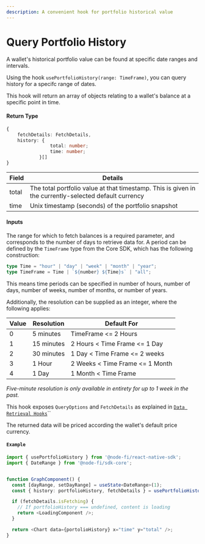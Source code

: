 ```yaml
---
description: A convenient hook for portfolio historical value
---
```


# Query Portfolio History

A wallet's historical portfolio value can be found at specific date ranges and intervals.

Using the hook `usePortfolioHistory(range: TimeFrame)`, you can query history for a specifc range of dates.

This hook will return an array of objects relating to a wallet's balance at a specific point in time.&#x20;

#### Return Type

```typescript
{
    fetchDetails: FetchDetails,
    history: {
                total: number;
                time: number;
            }[]
}
```

| Field | Details                                                                                               |
| ----- | ----------------------------------------------------------------------------------------------------- |
| total | The total portfolio value at that timestamp. This is given in the currently-selected default currency |
| time  | Unix timestamp (seconds) of the portfolio snapshot                                                    |

#### Inputs

The range for which to fetch balances is a required parameter, and corresponds to the number of days to retrieve data for.  A period can be defined by the `TimeFrame` type from the Core SDK, which has the following construction:

```typescript
type Time = "hour" | "day" | "week" | "month" | "year";
type TimeFrame = Time | `${number} ${Time}s` | "all";
```

This means time periods can be specified in number of hours, number of days, number of weeks, number of months, or number of years. &#x20;

Additionally, the resolution can be supplied as an integer, where the following applies:

| Value | Resolution | Default For                     |
| ----- | ---------- | ------------------------------- |
| 0     | 5 minutes  | TimeFrame <= 2 Hours            |
| 1     | 15 minutes | 2 Hours < Time Frame <= 1 Day   |
| 2     | 30 minutes | 1 Day < Time Frame <= 2 weeks   |
| 3     | 1 Hour     | 2 Weeks < Time Frame <= 1 Month |
| 4     | 1 Day      | 1 Month < Time Frame            |

_Five-minute resolution is only available in entirety for up to 1 week in the past._

This hook exposes `QueryOptions` and `FetchDetails` as explained in [`Data Retrieval Hooks`](../data-retrieval-hooks/)``

The returned data will be priced according the wallet's default price currency.

#### `Example`

```typescript
import { usePortfolioHistory } from '@node-fi/react-native-sdk';
import { DateRange } from '@node-fi/sdk-core';


function GraphComponent() {
  const [dayRange, setDayRange] = useState<DateRange>(1);
  const { history: portfolioHistory, fetchDetails } = usePortfolioHistory(`${dayRange} days`);

  if (fetchDetails.isFetching) {
    // If portfolioHistory === undefined, content is loading
    return <LoadingComponent />;
  }

  return <Chart data={portolioHistory} x="time" y="total" />;
}
```

